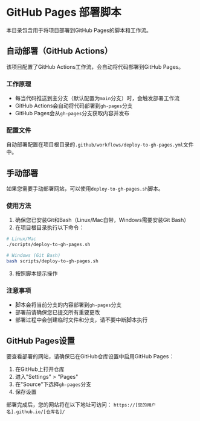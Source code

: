 # GitHub Pages 部署脚本

本目录包含用于将项目部署到GitHub Pages的脚本和工作流。

## 自动部署（GitHub Actions）

该项目配置了GitHub Actions工作流，会自动将代码部署到GitHub Pages。

### 工作原理

- 每当代码推送到主分支（默认配置为`main`分支）时，会触发部署工作流
- GitHub Actions会自动将代码部署到`gh-pages`分支
- GitHub Pages会从`gh-pages`分支获取内容并发布

### 配置文件

自动部署配置在项目根目录的`.github/workflows/deploy-to-gh-pages.yml`文件中。

## 手动部署

如果您需要手动部署网站，可以使用`deploy-to-gh-pages.sh`脚本。

### 使用方法

1. 确保您已安装Git和Bash（Linux/Mac自带，Windows需要安装Git Bash）
2. 在项目根目录执行以下命令：

```bash
# Linux/Mac
./scripts/deploy-to-gh-pages.sh

# Windows (Git Bash)
bash scripts/deploy-to-gh-pages.sh
```

3. 按照脚本提示操作

### 注意事项

- 脚本会将当前分支的内容部署到`gh-pages`分支
- 部署前请确保您已提交所有重要更改
- 部署过程中会创建临时文件和分支，请不要中断脚本执行

## GitHub Pages设置

要查看部署的网站，请确保已在GitHub仓库设置中启用GitHub Pages：

1. 在GitHub上打开仓库
2. 进入"Settings" > "Pages"
3. 在"Source"下选择`gh-pages`分支
4. 保存设置

部署完成后，您的网站将在以下地址可访问：
`https://[您的用户名].github.io/[仓库名]/` 